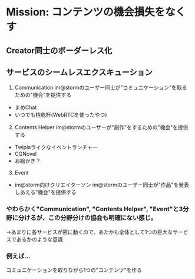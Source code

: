 # Mission: コンテンツの機会損失をなくす

## Creator同士のボーダーレス化

## サービスのシームレスエクスキューション

1. Communication
im@stormのユーザー同士が"コミュニケーション"を取るための"機会"を提供する
- まめChat
- いつでも桃乾杯(WebRTCを使ったやつ)

2. Contents Helper
im@stormのユーザーが"創作"をするための"機会"を提供する
- Twiplaライクなイベントランチャー
- CGNovel
- お絵かき？

3. Event
- im@storm向けクリエイターソン
im@stormのユーザー同士が"作品"を発表しあえる"機会"を提供する

### やわらかく"Communication", "Contents Helper", "Event"と3分野に分けるが、この分野分けの協会も明確にない感じ。
→あまりに各サービスが密に動くので、あたかも全体として1つの巨大なサービスであるかのような意識

### 例えば...
コミュニケーションを取りながら1つの"コンテンツ"を作る